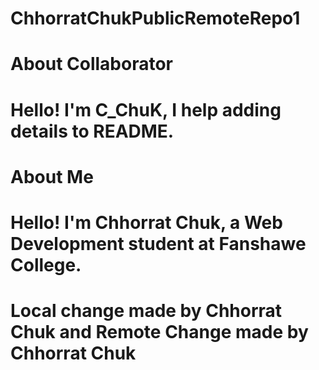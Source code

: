# ChhorratChukPublicRemoteRepo1
# About Collaborator
# Hello! I'm C_ChuK, I help adding details to README.
# About Me
# Hello! I'm Chhorrat Chuk, a Web Development student at Fanshawe College.
# Local change made by Chhorrat Chuk and Remote Change made by Chhorrat Chuk
